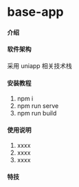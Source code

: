# base-app

#### 介绍

#### 软件架构

采用 uniapp 相关技术栈

#### 安装教程

1.  npm i
2.  npm run serve
3.  npm run build

#### 使用说明

1.  xxxx
2.  xxxx
3.  xxxx

#### 特技

